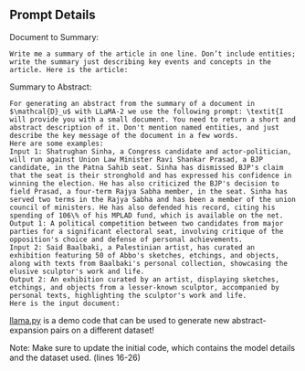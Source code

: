 ## Prompt Details

Document to Summary:
```
Write me a summary of the article in one line. Don’t include entities; write the summary just describing key events and concepts in the article. Here is the article:
```


Summary to Abstract:
```
For generating an abstract from the summary of a document in $\mathcal{D}_u$ with LLaMA-2 we use the following prompt: \textit{I will provide you with a small document. You need to return a short and abstract description of it. Don't mention named entities, and just describe the key message of the document in a few words.
Here are some examples:
Input 1: Shatrughan Sinha, a Congress candidate and actor-politician, will run against Union Law Minister Ravi Shankar Prasad, a BJP candidate, in the Patna Sahib seat. Sinha has dismissed BJP's claim that the seat is their stronghold and has expressed his confidence in winning the election. He has also criticized the BJP's decision to field Prasad, a four-term Rajya Sabha member, in the seat. Sinha has served two terms in the Rajya Sabha and has been a member of the union council of ministers. He has also defended his record, citing his spending of 106\% of his MPLAD fund, which is available on the net.
Output 1: A political competition between two candidates from major parties for a significant electoral seat, involving critique of the opposition's choice and defense of personal achievements.
Input 2: Said Baalbaki, a Palestinian artist, has curated an exhibition featuring 50 of Abbo's sketches, etchings, and objects, along with texts from Baalbaki's personal collection, showcasing the elusive sculptor's work and life.
Output 2: An exhibition curated by an artist, displaying sketches, etchings, and objects from a lesser-known sculptor, accompanied by personal texts, highlighting the sculptor's work and life.
Here is the input document:
```

[llama.py](./llama.py) is a demo code that can be used to generate new abstract-expansion pairs on a different dataset!

Note: Make sure to update the initial code, which contains the model details and the dataset used. (lines 16-26)
